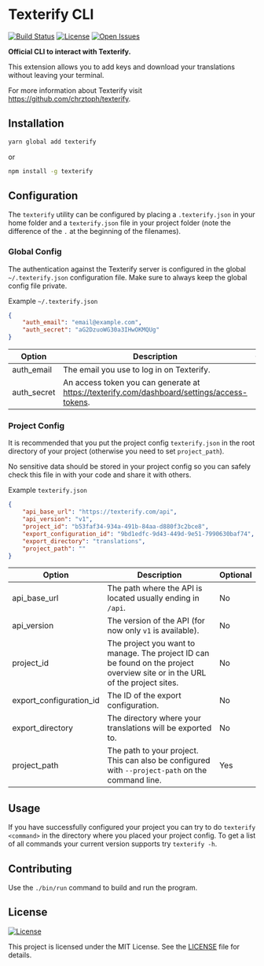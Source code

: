 # Texterify CLI

[![Build Status](https://travis-ci.org/chrztoph/texterify-cli.svg?branch=master)](https://travis-ci.org/chrztoph/texterify-cli) [![License](https://img.shields.io/github/license/chrztoph/texterify-cli.svg)](https://img.shields.io/github/license/chrztoph/texterify-cli.svg) [![Open Issues](https://img.shields.io/github/issues-raw/chrztoph/texterify-cli.svg)](https://img.shields.io/github/issues-raw/chrztoph/texterify-cli.svg)

**Official CLI to interact with Texterify.**

This extension allows you to add keys and download your translations without leaving your terminal.

For more information about Texterify visit https://github.com/chrztoph/texterify.

## Installation

```sh
yarn global add texterify
```

or

```sh
npm install -g texterify
```

## Configuration

The `texterify` utility can be configured by placing a `.texterify.json` in your home folder and a `texterify.json` file in your project folder (note the difference of the `.` at the beginning of the filenames).

### Global Config

The authentication against the Texterify server is configured in the global `~/.texterify.json` configuration file. Make sure to always keep the global config file private.

Example `~/.texterify.json`
```json
{
    "auth_email": "email@example.com",
    "auth_secret": "aG2DzuoWG30a3IHwOKMQUg"
}
```

| Option | Description | Optional |
| --- | --- | --- |
| auth_email | The email you use to log in on Texterify. | No |
| auth_secret | An access token you can generate at https://texterify.com/dashboard/settings/access-tokens. | No |

### Project Config

It is recommended that you put the project config `texterify.json` in the root directory of your project (otherwise you need to set `project_path`).

No sensitive data should be stored in your project config so you can safely check this file in with your code and share it with others.

Example `texterify.json`
```json
{
    "api_base_url": "https://texterify.com/api",
    "api_version": "v1",
    "project_id": "b53faf34-934a-491b-84aa-d880f3c2bce8",
    "export_configuration_id": "9bd1edfc-9d43-449d-9e51-7990630baf74",
    "export_directory": "translations",
    "project_path": ""
}
```

| Option | Description | Optional |
| --- | --- | --- |
| api_base_url | The path where the API is located usually ending in `/api`. | No |
| api_version | The version of the API (for now only `v1` is available). | No |
| project_id | The project you want to manage. The project ID can be found on the project overview site or in the URL of the project sites. | No |
| export_configuration_id | The ID of the export configuration. | No |
| export_directory | The directory where your translations will be exported to. | No |
| project_path | The path to your project. This can also be configured with `--project-path` on the command line. | Yes |

## Usage

If you have successfully configured your project you can try to do `texterify <command>` in the directory where you placed your project config. To get a list of all commands your current version supports try `texterify -h`.

## Contributing

Use the `./bin/run` command to build and run the program.

## License

[![License](https://img.shields.io/github/license/chrztoph/texterify-cli.svg)](https://img.shields.io/github/license/chrztoph/texterify-cli.svg)

This project is licensed under the MIT License. See the [LICENSE](LICENSE) file for details.
